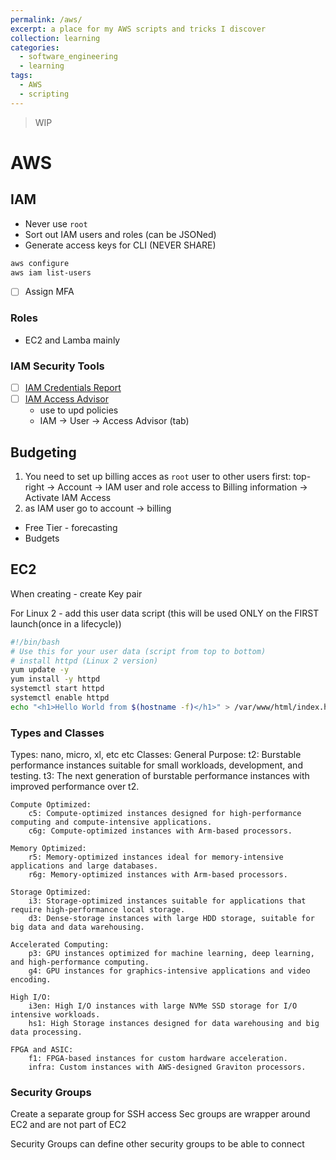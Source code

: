 ```yaml
---
permalink: /aws/
excerpt: a place for my AWS scripts and tricks I discover
collection: learning
categories:
  - software_engineering
  - learning
tags:
  - AWS
  - scripting
---
```


> WIP

# AWS

## IAM

- Never use `root`
- Sort out IAM users and roles (can be JSONed)
- Generate access keys for CLI (NEVER SHARE)

```sh
aws configure
aws iam list-users
```
- [ ] Assign MFA

### Roles

- EC2 and Lamba mainly

### IAM Security Tools

- [ ] [IAM Credentials Report](https://docs.aws.amazon.com/IAM/latest/UserGuide/id_credentials_getting-report.html)
- [ ] [IAM Access Advisor](https://docs.aws.amazon.com/IAM/latest/UserGuide/access_policies_access-advisor.html)
  - use to upd policies
  - IAM -> User -> Access Advisor (tab)

## Budgeting

1. You need to set up billing acces as `root` user to other users first: top-right -> Account -> IAM user and role access to Billing information -> Activate IAM Access
2. as IAM user go to account -> billing
- Free Tier - forecasting
- Budgets

## EC2


When creating - create Key pair

For Linux 2 - add this user data script (this will be used ONLY on the FIRST launch(once in a lifecycle))

```sh
#!/bin/bash
# Use this for your user data (script from top to bottom)
# install httpd (Linux 2 version)
yum update -y
yum install -y httpd
systemctl start httpd
systemctl enable httpd
echo "<h1>Hello World from $(hostname -f)</h1>" > /var/www/html/index.html
```

### Types and Classes

Types: nano, micro, xl, etc etc
Classes: 
    General Purpose:
        t2: Burstable performance instances suitable for small workloads, development, and testing.
        t3: The next generation of burstable performance instances with improved performance over t2.

    Compute Optimized:
        c5: Compute-optimized instances designed for high-performance computing and compute-intensive applications.
        c6g: Compute-optimized instances with Arm-based processors.

    Memory Optimized:
        r5: Memory-optimized instances ideal for memory-intensive applications and large databases.
        r6g: Memory-optimized instances with Arm-based processors.

    Storage Optimized:
        i3: Storage-optimized instances suitable for applications that require high-performance local storage.
        d3: Dense-storage instances with large HDD storage, suitable for big data and data warehousing.

    Accelerated Computing:
        p3: GPU instances optimized for machine learning, deep learning, and high-performance computing.
        g4: GPU instances for graphics-intensive applications and video encoding.

    High I/O:
        i3en: High I/O instances with large NVMe SSD storage for I/O intensive workloads.
        hs1: High Storage instances designed for data warehousing and big data processing.

    FPGA and ASIC:
        f1: FPGA-based instances for custom hardware acceleration.
        infra: Custom instances with AWS-designed Graviton processors.

### Security Groups

Create a separate group for SSH access
Sec groups are wrapper around EC2 and are not part of EC2

Security Groups can define other security groups to be able to connect